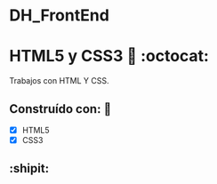 # DH_FrontEnd

# HTML5 y CSS3 :art: :octocat:
Trabajos con HTML Y CSS.

## Construído con: 🔧
- [x] HTML5
- [x] CSS3

## :shipit:






